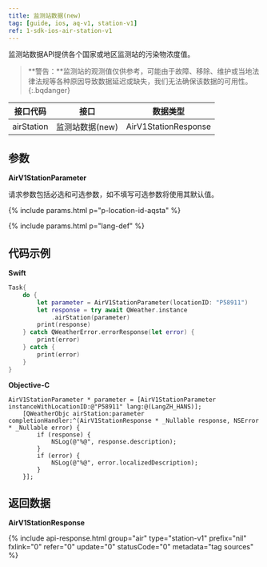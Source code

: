 ```yaml
---
title: 监测站数据(new)
tag: [guide, ios, aq-v1, station-v1]
ref: 1-sdk-ios-air-station-v1
---
```


监测站数据API提供各个国家或地区监测站的污染物浓度值。

> **警告：**监测站的观测值仅供参考，可能由于故障、移除、维护或当地法律法规等各种原因导致数据延迟或缺失，我们无法确保该数据的可用性。
{:.bqdanger}

| 接口代码 | 接口         | 数据类型       |
| --------------- | ---------------- | ------------ |
| airStation | 监测站数据(new)  | AirV1StationResponse |


## 参数

**AirV1StationParameter**

请求参数包括必选和可选参数，如不填写可选参数将使用其默认值。

{% include params.html p="p-location-id-aqsta" %}

{% include params.html p="lang-def" %}

## 代码示例

**Swift**

```swift
Task{
    do {
        let parameter = AirV1StationParameter(locationID: "P58911")
        let response = try await QWeather.instance
            .airStation(parameter)
        print(response)
    } catch QWeatherError.errorResponse(let error) {
        print(error)
    } catch {
        print(error)
    }
}
```

**Objective-C**

```objc
AirV1StationParameter * parameter = [AirV1StationParameter instanceWithLocationID:@"P58911" lang:@(LangZH_HANS)];
    [QWeatherObjc airStation:parameter completionHandler:^(AirV1StationResponse * _Nullable response, NSError * _Nullable error) {
        if (response) {
            NSLog(@"%@", response.description);
        }
        if (error) {
            NSLog(@"%@", error.localizedDescription);
        }
    }];
```

## 返回数据

**AirV1StationResponse**

{% include api-response.html group="air" type="station-v1" prefix="nil" fxlink="0" refer="0" update="0" statusCode="0" metadata="tag sources"  %}